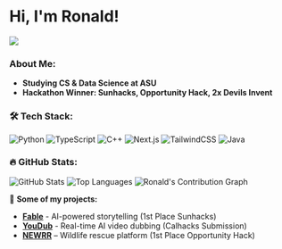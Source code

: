 <h1 align="left">Hi, I'm Ronald!</h1>

<p align="left">
  <a href="https://linkedin.com/in/ronald-mcinnes"><img src="https://img.shields.io/badge/LinkedIn-blue?logo=linkedin&style=for-the-badge"/></a>
</p>

### About Me:
- **Studying CS & Data Science at ASU**
- **Hackathon Winner: Sunhacks, Opportunity Hack, 2x Devils Invent**
  
### 🛠 Tech Stack:
![Python](https://img.shields.io/badge/Python-3776AB?style=for-the-badge&logo=python&logoColor=white)
![TypeScript](https://img.shields.io/badge/TypeScript-007ACC?style=for-the-badge&logo=typescript&logoColor=white)
![C++](https://img.shields.io/badge/C++-00599C?style=for-the-badge&logo=c%2B%2B&logoColor=white)
![Next.js](https://img.shields.io/badge/Next.js-black?style=for-the-badge&logo=next.js)
![TailwindCSS](https://img.shields.io/badge/TailwindCSS-%2338B2AC.svg?style=for-the-badge&logo=tailwind-css&logoColor=white)
![Java](https://img.shields.io/badge/Java-%23ED8B00.svg?style=for-the-badge&logo=java&logoColor=white)

### 🔥 GitHub Stats:
![GitHub Stats](https://github-readme-stats.vercel.app/api?username=RonaldMcInnes&show_icons=true&theme=tokyonight)
![Top Languages](https://github-readme-stats.vercel.app/api/top-langs/?username=RonaldMcInnes&layout=compact&theme=dark)
![Ronald's Contribution Graph](https://github-readme-activity-graph.vercel.app/graph?username=RonaldMcInnes&theme=github-dark)

🚀 **Some of my projects:**  
- **[Fable](#)** - AI-powered storytelling (1st Place Sunhacks)
- **[YouDub](#)** - Real-time AI video dubbing (Calhacks Submission)
- **[NEWRR](#)** – Wildlife rescue platform (1st Place Opportunity Hack)
